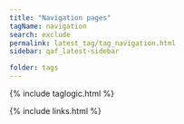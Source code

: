 ```yaml
---
title: "Navigation pages"
tagName: navigation
search: exclude
permalink: latest_tag/tag_navigation.html
sidebar: qaf_latest-sidebar

folder: tags
---
```

{% include taglogic.html %}

{% include links.html %}
